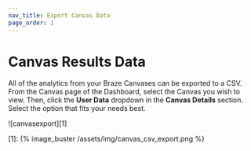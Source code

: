 ```yaml
---
nav_title: Export Canvas Data
page_order: 1
---
```


# Canvas Results Data

All of the analytics from your Braze Canvases can be exported to a CSV. From the Canvas page of the Dashboard, select the Canvas you wish to view. Then, click the __User Data__ dropdown in the __Canvas Details__ section. Select the option that fits your needs best.

![canvasexport][1]

[1]: {% image_buster /assets/img/canvas_csv_export.png %}
